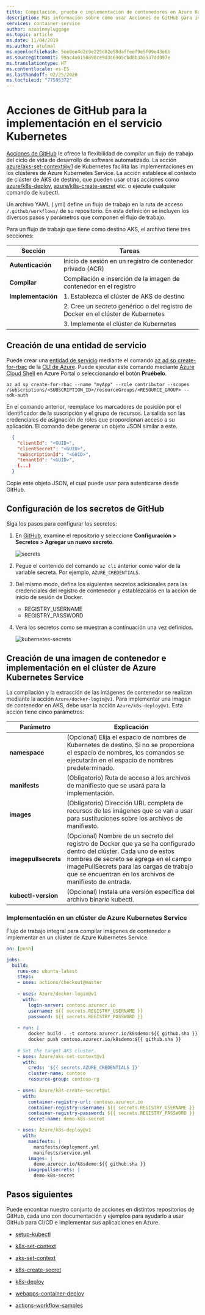 ```yaml
---
title: Compilación, prueba e implementación de contenedores en Azure Kubernetes Service mediante Acciones de GitHub
description: Más información sobre cómo usar Acciones de GitHub para implementar el contenedor en Kubernetes
services: container-service
author: azooinmyluggage
ms.topic: article
ms.date: 11/04/2019
ms.author: atulmal
ms.openlocfilehash: 5ee8ee4d2c9e225d82e58daffeef9e5f09e43e6b
ms.sourcegitcommit: 99ac4a0150898ce9d3c6905cbd8b3a5537dd097e
ms.translationtype: HT
ms.contentlocale: es-ES
ms.lasthandoff: 02/25/2020
ms.locfileid: "77595372"
---
```

# <a name="github-actions-for-deploying-to-kubernetes-service"></a>Acciones de GitHub para la implementación en el servicio Kubernetes

[Acciones de GitHub](https://help.github.com/en/articles/about-github-actions) le ofrece la flexibilidad de compilar un flujo de trabajo del ciclo de vida de desarrollo de software automatizado. La acción [azure/aks-set-context@v1](https://github.com/Azure/aks-set-context) de Kubernetes facilita las implementaciones en los clústeres de Azure Kubernetes Service. La acción establece el contexto de clúster de AKS de destino, que pueden usar otras acciones como [azure/k8s-deploy](https://github.com/Azure/k8s-deploy/tree/master), [azure/k8s-create-secret](https://github.com/Azure/k8s-create-secret/tree/master) etc. o ejecute cualquier comando de kubectl.

Un archivo YAML (.yml) define un flujo de trabajo en la ruta de acceso `/.github/workflows/` de su repositorio. En esta definición se incluyen los diversos pasos y parámetros que componen el flujo de trabajo.

Para un flujo de trabajo que tiene como destino AKS, el archivo tiene tres secciones:

|Sección  |Tareas  |
|---------|---------|
|**Autenticación** | Inicio de sesión en un registro de contenedor privado (ACR) |
|**Compilar** | Compilación e inserción de la imagen de contenedor en el registro  |
|**Implementación** | 1. Establezca el clúster de AKS de destino |
| |2. Cree un secreto genérico o del registro de Docker en el clúster de Kubernetes  |
||3. Implemente el clúster de Kubernetes|

## <a name="create-a-service-principal"></a>Creación de una entidad de servicio

Puede crear una [entidad de servicio](https://docs.microsoft.com/azure/active-directory/develop/app-objects-and-service-principals#service-principal-object) mediante el comando [az ad sp create-for-rbac](https://docs.microsoft.com/cli/azure/ad/sp?view=azure-cli-latest#az-ad-sp-create-for-rbac) de la [CLI de Azure](https://docs.microsoft.com/cli/azure/). Puede ejecutar este comando mediante [Azure Cloud Shell](https://shell.azure.com/) en Azure Portal o seleccionando el botón **Pruébelo**.

```azurecli-interactive
az ad sp create-for-rbac --name "myApp" --role contributor --scopes /subscriptions/<SUBSCRIPTION_ID>/resourceGroups/<RESOURCE_GROUP> --sdk-auth
```

En el comando anterior, reemplace los marcadores de posición por el identificador de la suscripción y el grupo de recursos. La salida son las credenciales de asignación de roles que proporcionan acceso a su aplicación. El comando debe generar un objeto JSON similar a este.

```json
  {
    "clientId": "<GUID>",
    "clientSecret": "<GUID>",
    "subscriptionId": "<GUID>",
    "tenantId": "<GUID>",
    (...)
  }
```
Copie este objeto JSON, el cual puede usar para autenticarse desde GitHub.

## <a name="configure-the-github-secrets"></a>Configuración de los secretos de GitHub

Siga los pasos para configurar los secretos:

1. En [GitHub](https://github.com/), examine el repositorio y seleccione **Configuración > Secretos > Agregar un nuevo secreto**.

    ![secrets](media/kubernetes-action/secrets.png)

2. Pegue el contenido del comando `az cli` anterior como valor de la variable secreta. Por ejemplo, `AZURE_CREDENTIALS`.

3. Del mismo modo, defina los siguientes secretos adicionales para las credenciales del registro de contenedor y establézcalos en la acción de inicio de sesión de Docker. 

    - REGISTRY_USERNAME
    - REGISTRY_PASSWORD

4. Verá los secretos como se muestran a continuación una vez definidos.

    ![kubernetes-secrets](media/kubernetes-action/kubernetes-secrets.png)

##  <a name="build-a-container-image-and-deploy-to-azure-kubernetes-service-cluster"></a>Creación de una imagen de contenedor e implementación en el clúster de Azure Kubernetes Service

La compilación y la extracción de las imágenes de contenedor se realizan mediante la acción `Azure/docker-login@v1`. Para implementar una imagen de contenedor en AKS, debe usar la acción `Azure/k8s-deploy@v1`. Esta acción tiene cinco parámetros:

| **Parámetro**  | **Explicación**  |
|---------|---------|
| **namespace** | (Opcional) Elija el espacio de nombres de Kubernetes de destino. Si no se proporciona el espacio de nombres, los comandos se ejecutarán en el espacio de nombres predeterminado. | 
| **manifests** |  (Obligatorio) Ruta de acceso a los archivos de manifiesto que se usará para la implementación. |
| **images** | (Obligatorio) Dirección URL completa de recursos de las imágenes que se van a usar para sustituciones sobre los archivos de manifiesto. |
| **imagepullsecrets** | (Opcional) Nombre de un secreto del registro de Docker que ya se ha configurado dentro del clúster. Cada uno de estos nombres de secreto se agrega en el campo imagePullSecrets para las cargas de trabajo que se encuentran en los archivos de manifiesto de entrada. |
| **kubectl-version** | (Opcional) Instala una versión específica del archivo binario kubectl. |

### <a name="deploy-to-azure-kubernetes-service-cluster"></a>Implementación en un clúster de Azure Kubernetes Service

Flujo de trabajo integral para compilar imágenes de contenedor e implementar en un clúster de Azure Kubernetes Service.

```yaml
on: [push]

jobs:
  build:
    runs-on: ubuntu-latest
    steps:
    - uses: actions/checkout@master
    
    - uses: Azure/docker-login@v1
      with:
        login-server: contoso.azurecr.io
        username: ${{ secrets.REGISTRY_USERNAME }}
        password: ${{ secrets.REGISTRY_PASSWORD }}
    
    - run: |
        docker build . -t contoso.azurecr.io/k8sdemo:${{ github.sha }}
        docker push contoso.azurecr.io/k8sdemo:${{ github.sha }}
      
    # Set the target AKS cluster.
    - uses: Azure/aks-set-context@v1
      with:
        creds: '${{ secrets.AZURE_CREDENTIALS }}'
        cluster-name: contoso
        resource-group: contoso-rg
        
    - uses: Azure/k8s-create-secret@v1
      with:
        container-registry-url: contoso.azurecr.io
        container-registry-username: ${{ secrets.REGISTRY_USERNAME }}
        container-registry-password: ${{ secrets.REGISTRY_PASSWORD }}
        secret-name: demo-k8s-secret

    - uses: Azure/k8s-deploy@v1
      with:
        manifests: |
          manifests/deployment.yml
          manifests/service.yml
        images: |
          demo.azurecr.io/k8sdemo:${{ github.sha }}
        imagepullsecrets: |
          demo-k8s-secret
```

## <a name="next-steps"></a>Pasos siguientes

Puede encontrar nuestro conjunto de acciones en distintos repositorios de GitHub, cada uno con documentación y ejemplos para ayudarlo a usar GitHub para CI/CD e implementar sus aplicaciones en Azure.

- [setup-kubectl](https://github.com/Azure/setup-kubectl)

- [k8s-set-context](https://github.com/Azure/k8s-set-context)

- [aks-set-context](https://github.com/Azure/aks-set-context)

- [k8s-create-secret](https://github.com/Azure/k8s-create-secret)

- [k8s-deploy](https://github.com/Azure/k8s-deploy)

- [webapps-container-deploy](https://github.com/Azure/webapps-container-deploy)

- [actions-workflow-samples](https://github.com/Azure/actions-workflow-samples)
